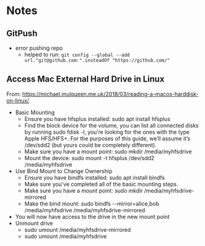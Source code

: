# Notes

## GitPush

- error pushing repo
  - helped to run: `git config --global --add url."git@github.com:".insteadOf "https://github.com/"`


## Access Mac External Hard Drive in Linux

From: https://michael.mulqueen.me.uk/2018/03/reading-a-macos-harddisk-on-linux/

- Basic Mounting
  - Ensure you have hfsplus installed: sudo apt install hfsplus
  - Find the block device for the volume, you can list all connected disks by running sudo fdisk -l, you’re looking for the ones with the type Apple HFS/HFS+. For the purposes of this guide, we’ll assume it’s /dev/sdd2 (but yours could be completely different).
  - Make sure you have a mount point: sudo mkdir /media/myhfsdrive
  - Mount the device: sudo mount -t hfsplus /dev/sdd2 /media/myhfsdrive
- Use Bind Mount to Change Ownership
  - Ensure you have bindfs installed: sudo apt install bindfs
  - Make sure you’ve completed all of the basic mounting steps.
  - Make sure you have a mount point: sudo mkdir /media/myhfsdrive-mirrored
  - Make the bind mount: sudo bindfs --mirror=alice,bob /media/myhfsdrive /media/myhfsdrive-mirrored
- You will now have access to the drive in the new mount point
- Unmount drive
  - sudo umount /media/myhfsdrive-mirrored
  - sudo umount /media/myhfsdrive
